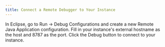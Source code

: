 ```yaml
---
title: Connect a Remote Debugger to Your Instance
---
```


In Eclipse, go to Run -> Debug Configurations and create a new Remote
Java Application configuration. Fill in your instance's external
hostname as the host and 8787 as the port. Click the Debug button to
connect to your instance.
